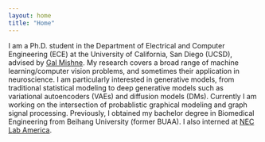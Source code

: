 ```yaml
---
layout: home
title: "Home"
---
```


I am a Ph.D. student in the Department of Electrical and Computer Engineering (ECE) at the University of California, San Diego (UCSD), advised by [Gal Mishne](http://mishne.ucsd.edu/).
My research covers a broad range of machine learning/computer vision problems, and sometimes their application in neuroscience.
I am particularly interested in generative models, from traditional statistical modeling to deep generative models such as variational autoencoders (VAEs) and diffusion models (DMs).
Currently I am working on the intersection of probablistic graphical modeling and graph signal processing.
Previously, I obtained my bachelor degree in Biomedical Engineering from Beihang University (former BUAA).
I also interned at [NEC Lab America](https://www.nec-labs.com/).
